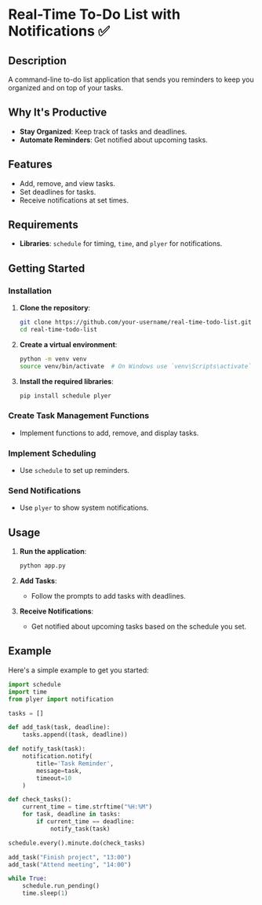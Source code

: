 # Real-Time To-Do List with Notifications ✅

## Description
A command-line to-do list application that sends you reminders to keep you organized and on top of your tasks.

## Why It's Productive
- **Stay Organized**: Keep track of tasks and deadlines.
- **Automate Reminders**: Get notified about upcoming tasks.

## Features
- Add, remove, and view tasks.
- Set deadlines for tasks.
- Receive notifications at set times.

## Requirements
- **Libraries**: `schedule` for timing, `time`, and `plyer` for notifications.

## Getting Started

### Installation

1. **Clone the repository**:
    ```bash
    git clone https://github.com/your-username/real-time-todo-list.git
    cd real-time-todo-list
    ```

2. **Create a virtual environment**:
    ```bash
    python -m venv venv
    source venv/bin/activate  # On Windows use `venv\Scripts\activate`
    ```

3. **Install the required libraries**:
    ```bash
    pip install schedule plyer
    ```

### Create Task Management Functions
- Implement functions to add, remove, and display tasks.

### Implement Scheduling
- Use `schedule` to set up reminders.

### Send Notifications
- Use `plyer` to show system notifications.

## Usage

1. **Run the application**:
    ```bash
    python app.py
    ```

2. **Add Tasks**:
    - Follow the prompts to add tasks with deadlines.

3. **Receive Notifications**:
    - Get notified about upcoming tasks based on the schedule you set.

## Example

Here's a simple example to get you started:

```python
import schedule
import time
from plyer import notification

tasks = []

def add_task(task, deadline):
    tasks.append((task, deadline))

def notify_task(task):
    notification.notify(
        title='Task Reminder',
        message=task,
        timeout=10
    )

def check_tasks():
    current_time = time.strftime("%H:%M")
    for task, deadline in tasks:
        if current_time == deadline:
            notify_task(task)

schedule.every().minute.do(check_tasks)

add_task("Finish project", "13:00")
add_task("Attend meeting", "14:00")

while True:
    schedule.run_pending()
    time.sleep(1)
